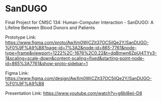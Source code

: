 # SanDUGO
Final Project for CMSC 134: Human-Computer Interaction - SanDUGO: A Lifeline Between Blood Donors and Patients


Prototype Link: https://www.figma.com/proto/AwXm0WjCZit37OC5ilQe2Y/SanDUGO-%F0%9F%A9%B8?page-id=7%3A2&node-id=865-7761&node-type=frame&viewport=1222%2C-1676%2C0.22&t=dqBmwn6ZpUj4TYy3-1&scaling=scale-down&content-scaling=fixed&starting-point-node-id=865%3A7761&show-proto-sidebar=1

Figma Link: https://www.figma.com/design/AwXm0WjCZit37OC5ilQe2Y/SanDUGO-%F0%9F%A9%B8

Presentation Link: https://www.youtube.com/watch?v=g6bl8eii-D8
